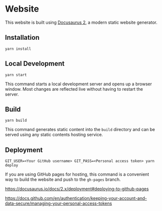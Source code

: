 # Website

This website is built using [Docusaurus 2](https://docusaurus.io/), a modern static website generator.

## Installation

```console
yarn install
```

## Local Development

```console
yarn start
```

This command starts a local development server and opens up a browser window. Most changes are reflected live without having to restart the server.

## Build

```console
yarn build
```

This command generates static content into the `build` directory and can be served using any static contents hosting service.

## Deployment

```console
GIT_USER=<Your GitHub username> GIT_PASS=<Personal access token> yarn deploy
```

If you are using GitHub pages for hosting, this command is a convenient way to build the website and push to the `gh-pages` branch.

<https://docusaurus.io/docs/2.x/deployment#deploying-to-github-pages>

<https://docs.github.com/en/authentication/keeping-your-account-and-data-secure/managing-your-personal-access-tokens>
